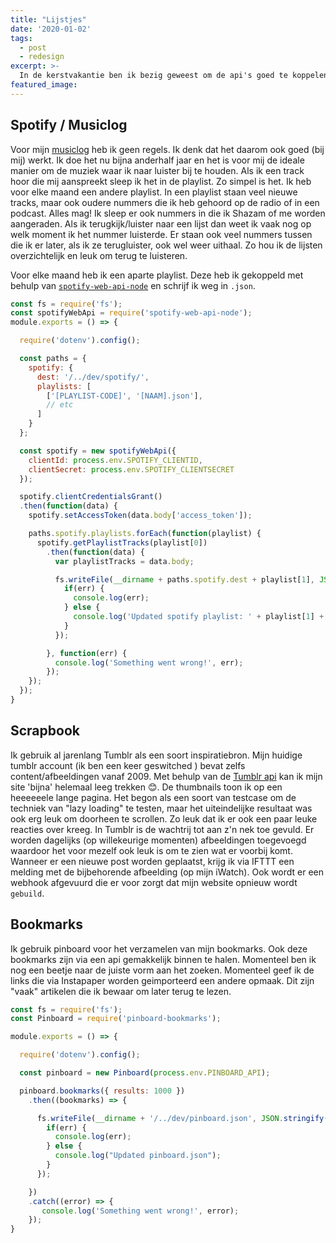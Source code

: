 ```yaml
---
title: "Lijstjes"
date: '2020-01-02'
tags:
  - post
  - redesign
excerpt: >-
  In de kerstvakantie ben ik bezig geweest om de api's goed te koppelen en de behorende 'lijstjes' wat vorm te geven. Zo heb ik nu de basis klaar staan voor mijn <a href="/collections/musiclog/2020/">musiclog</a>, <a href="/collections/scrapbook/"></a>scrapbook</a> en <a href="/collections/bookmarks/">bookmarks</a>.
featured_image:
---
```


## Spotify / Musiclog

Voor mijn [musiclog](/collections/musiclog/2020/) heb ik geen regels. Ik denk dat het daarom ook goed (bij mij) werkt. Ik doe het nu bijna anderhalf jaar en het is voor mij de ideale manier om de muziek waar ik naar luister bij te houden. Als ik een track hoor die mij aanspreekt sleep ik het in de playlist. Zo simpel is het. Ik heb voor elke maand een andere playlist. In een playlist staan veel nieuwe tracks, maar ook oudere nummers die ik heb gehoord op de radio of in een podcast. Alles mag! Ik sleep er ook nummers in die ik Shazam of me worden aangeraden. Als ik terugkijk/luister naar een lijst dan weet ik vaak nog op welk moment ik het nummer luisterde. Er staan ook veel nummers tussen die ik er later, als ik ze terugluister, ook wel weer uithaal. Zo hou ik de lijsten overzichtelijk en leuk om terug te luisteren.

Voor elke maand heb ik een aparte playlist. Deze heb ik gekoppeld met behulp van [`spotify-web-api-node`](https://github.com/thelinmichael/spotify-web-api-node) en schrijf ik weg in `.json`.

```javascript
const fs = require('fs');
const spotifyWebApi = require('spotify-web-api-node');
module.exports = () => {

  require('dotenv').config();

  const paths = {
    spotify: {
      dest: '/../dev/spotify/',
      playlists: [
        ['[PLAYLIST-CODE]', '[NAAM].json'],
        // etc
      ]
    }
  };

  const spotify = new spotifyWebApi({
    clientId: process.env.SPOTIFY_CLIENTID,
    clientSecret: process.env.SPOTIFY_CLIENTSECRET
  });

  spotify.clientCredentialsGrant()
  .then(function(data) {
    spotify.setAccessToken(data.body['access_token']);

    paths.spotify.playlists.forEach(function(playlist) {
      spotify.getPlaylistTracks(playlist[0])
        .then(function(data) {
          var playlistTracks = data.body;

          fs.writeFile(__dirname + paths.spotify.dest + playlist[1], JSON.stringify(playlistTracks), err => {
            if(err) {
              console.log(err);
            } else {
              console.log('Updated spotify playlist: ' + playlist[1] + ' .json');
            }
          });

        }, function(err) {
          console.log('Something went wrong!', err);
        });
    });
  });
}
```

## Scrapbook

Ik gebruik al jarenlang Tumblr als een soort inspiratiebron. Mijn huidige tumblr account (ik ben een keer geswitched ) bevat zelfs content/afbeeldingen vanaf 2009. Met behulp van de [Tumblr api](https://www.tumblr.com/docs/en/api/v2) kan ik mijn site 'bijna' helemaal leeg trekken 😊. De thumbnails toon ik op een heeeeeele lange pagina. Het begon als een soort van testcase om de techniek van "lazy loading" te testen, maar het uiteindelijke resultaat was ook erg leuk om doorheen te scrollen. Zo leuk dat ik er ook een paar leuke reacties over kreeg. In Tumblr is de wachtrij tot aan z'n nek toe gevuld. Er worden dagelijks (op willekeurige momenten) afbeeldingen toegevoegd waardoor het voor mezelf ook leuk is om te zien wat er voorbij komt. Wanneer er een nieuwe post worden geplaatst, krijg ik via IFTTT een melding met de bijbehorende afbeelding (op mijn iWatch). Ook wordt er een webhook afgevuurd die er voor zorgt dat mijn website opnieuw wordt `gebuild`.

## Bookmarks

Ik gebruik pinboard voor het verzamelen van mijn bookmarks. Ook deze bookmarks zijn via een api gemakkelijk binnen te halen. Momenteel ben ik nog een beetje naar de juiste vorm aan het zoeken. Momenteel geef ik de links die via Instapaper worden geimporteerd een andere opmaak. Dit zijn "vaak" artikelen die ik bewaar om later terug te lezen.

```javascript
const fs = require('fs');
const Pinboard = require('pinboard-bookmarks');

module.exports = () => {

  require('dotenv').config();

  const pinboard = new Pinboard(process.env.PINBOARD_API);

  pinboard.bookmarks({ results: 1000 })
    .then((bookmarks) => {

      fs.writeFile(__dirname + '/../dev/pinboard.json', JSON.stringify(bookmarks), err => {
        if(err) {
          console.log(err);
        } else {
          console.log("Updated pinboard.json");
        }
      });

    })
    .catch((error) => {
       console.log('Something went wrong!', error);
    });
}

```
